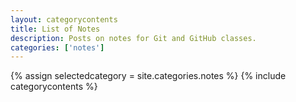 ```yaml
---
layout: categorycontents
title: List of Notes
description: Posts on notes for Git and GitHub classes.
categories: ['notes']
---
```


{% assign selectedcategory = site.categories.notes %}
{% include categorycontents %}
